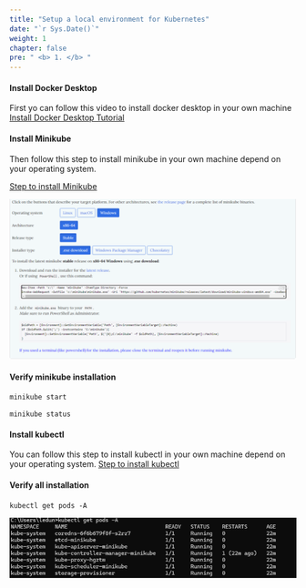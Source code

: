 ```yaml
---
title: "Setup a local environment for Kubernetes"
date: "`r Sys.Date()`"
weight: 1
chapter: false
pre: " <b> 1. </b> "
---
```


#### Install Docker Desktop

First yo can follow this video to install docker desktop in your own machine
[Install Docker Desktop Tutorial](https://www.youtube.com/watch?v=5RQbdMn04Oc)

#### Install Minikube

Then follow this step to install minikube in your own machine depend on your operating system.

[Step to install Minikube](https://minikube.sigs.k8s.io/docs/start/?arch=%2Fwindows%2Fx86-64%2Fstable%2F.exe+download)

![Install minikube](./images/install-minikube.png)

#### Verify minikube installation

```shell
minikube start
```

```shell
minikube status
```

#### Install kubectl

You can follow this step to install kubectl in your own machine depend on your operating system.
[Step to install kubectl](https://kubernetes.io/docs/tasks/tools/)

#### Verify all installation

```shell
kubectl get pods -A
```

![Verify Installation Kubectl](images/_index.png)
